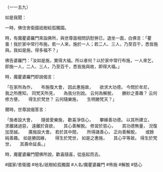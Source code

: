 （一一五九）

如是我聞：

一時，佛住舍衛國祇樹給孤獨園。

時，有魔瞿婆羅門來詣佛所，與世尊面相問訊慰勞已，退坐一面，白佛言：「瞿曇！我於家中常行布施，若一人來，施於一人；若二人、三人，乃至百千，悉皆施與。我如是施，得多福不？」

佛告婆羅門：「汝如是施，實得大福。所以者何？以於家中常行布施，一人來乞，即施一人，二人、三人，乃至百千，悉皆施與故，即得大福。」

時，魔瞿婆羅門即說偈言：

「在家所為作，　　布施復大會，
因此惠施故，　　欲求大功德。
今問於牟尼，　　我之所應知，
同梵天所見，　　為我分別說。
云何為解脫，　　勝妙之善趣？
云何修方便，　　得生於梵世？
云何隨樂施，　　生明勝梵天？」

爾時，世尊說偈答言：

「施者設大會，　　隨彼愛樂施，
歡喜淨信心，　　攀緣善功德。
以其所建立，　　求離諸過惡，
遠離於貪欲，　　其心善解脫。
修習於慈心，　　其功德無量，
況復加至誠，　　廣施設大會。
若於其中間，　　所得諸善心，
正向善解脫，　　或餘純善趣。
如是勝因緣，　　得生於梵世，
如是之惠施，　　其心平等故。
得生於梵世，　　其壽命延長。」

時，魔瞿婆羅門聞佛所說，歡喜隨喜，從座起而去。

#國家/舍衛國
#地名/祇樹給孤獨園
#人名/魔瞿婆羅門
#佈施
#解脫
#慈心
